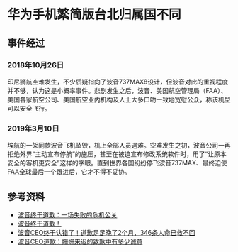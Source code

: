 # 华为手机繁简版台北归属国不同
## 事件经过
### 2018年10月26日
印尼狮航空难发生，不少质疑指向了波音737MAX8设计，但波音对此的重视程度并不够，认为这是小概率事件。悲剧发生之后，波音、美国航空管理局（FAA）、美国各家航空公司、美国航空业内机构及人士大多口吻一致地宽慰公众，称该机型可以安全飞行。

### 2019年3月10日
埃航的一架同款波音飞机坠毁，机上全部人员遇难。空难发生之初，波音公司一再拒绝外界“主动宣布停航”的施压，甚至在被迫宣布修改系统软件时，用了“让原本安全的客机更安全”这样的字眼。直到世界各国纷纷停飞波音737MAX、最终迫使FAA全球最后一个跟进后，它才不得不妥协。

## 参考资料
- [波音终于道歉：一场失败的危机公关](http://dy.163.com/v2/article/detail/EC1FJH8M05457DOP.html)
- [波音终于道歉！](https://mvp.leju.com/article/6522299092155586971.html)
- [波音CEO终于认错了！道歉足足晚了2个月，346条人命已救不回](https://baijiahao.baidu.com/s?id=1634947082787455708&wfr=spider&for=pc)
- [波音CEO道歉：姗姗来迟的致歉中有多少诚意](http://blog.sina.com.cn/s/blog_568910620102y7zh.html)
